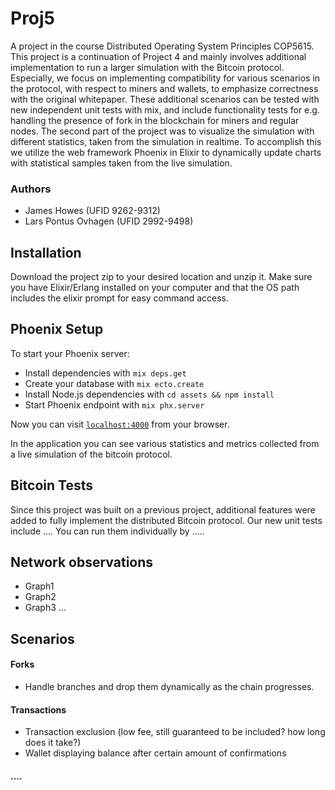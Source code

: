 # Proj5
A project in the course Distributed Operating System Principles COP5615. This project is a continuation of Project 4 and mainly involves additional implementation to run a larger simulation with the Bitcoin protocol. Especially, we focus on implementing compatibility for various scenarios in the protocol, with respect to miners and wallets, to emphasize correctness with the original whitepaper. These additional scenarios can be tested with new independent unit tests with mix, and include functionality tests for e.g. handling the presence of fork in the blockchain for miners and regular nodes. The second part of the project was to visualize the simulation with different statistics, taken from the simulation in realtime. To accomplish this we utilize the web framework Phoenix in Elixir to dynamically update charts with statistical samples taken from the live simulation.


### Authors
* James Howes (UFID 9262-9312)
* Lars Pontus Ovhagen (UFID 2992-9498)

## Installation
Download the project zip to your desired location and unzip it. Make sure you have Elixir/Erlang installed on your computer and that the OS path includes the elixir prompt for easy command access.

## Phoenix Setup

To start your Phoenix server:

  * Install dependencies with `mix deps.get`
  * Create your database with `mix ecto.create`
  * Install Node.js dependencies with `cd assets && npm install`
  * Start Phoenix endpoint with `mix phx.server`

Now you can visit [`localhost:4000`](http://localhost:4000) from your browser.

In the application you can see various statistics and metrics collected from a live simulation of the bitcoin protocol.

## Bitcoin Tests
Since this project was built on a previous project, additional features were added to fully implement the distributed Bitcoin protocol.
Our new unit tests include ....
You can run them individually by .....

## Network observations
* Graph1
* Graph2
* Graph3
...

## Scenarios

#### Forks
* Handle branches and drop them dynamically as the chain progresses.

#### Transactions
* Transaction exclusion (low fee, still guaranteed to be included? how long does it take?)
* Wallet displaying balance after certain amount of confirmations

#### ....
